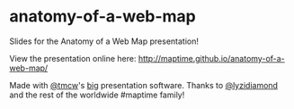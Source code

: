 anatomy-of-a-web-map
====================

Slides for the Anatomy of a Web Map presentation!

View the presentation online here: http://maptime.github.io/anatomy-of-a-web-map/

Made with [@tmcw](https://github.com/tmcw)'s [big](http://macwright.org/big/) presentation software. Thanks to [@lyzidiamond](https://github.com/lyzidiamond) and the rest of the worldwide #maptime family!
